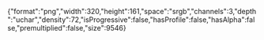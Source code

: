 {"format":"png","width":320,"height":161,"space":"srgb","channels":3,"depth":"uchar","density":72,"isProgressive":false,"hasProfile":false,"hasAlpha":false,"premultiplied":false,"size":9546}